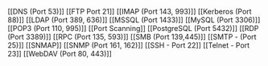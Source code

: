 [[DNS (Port 53)]]
[[FTP Port 21]]
[[IMAP (Port 143, 993)]]
[[Kerberos (Port 88)]]
[[LDAP (Port 389, 636)]]
[[MSSQL (Port 1433)]]
[[MySQL (Port 3306)]]
[[POP3 (Port 110, 995)]]
[[Port Scanning]]
[[PostgreSQL (Port 5432)]]
[[RDP (Port 3389)]]
[[RPC (Port 135, 593)]]
[[SMB (Port 139,445)]]
[[SMTP - (Port 25)]]
[[SNMAP]]
[[SNMP (Port 161, 162)]]
[[SSH - Port 22]]
[[Telnet - Port 23]]
[[WebDAV (Port 80, 443)]]